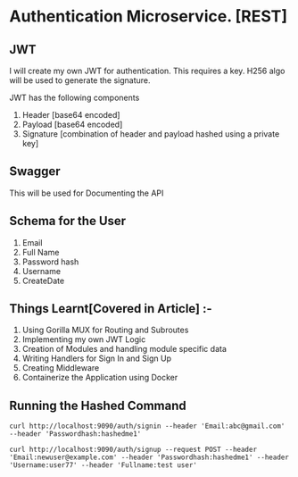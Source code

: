 # Authentication Microservice. \[REST\]
## JWT
I will create my own JWT for authentication. This requires a key. H256 algo will be used to generate the signature.


JWT has the following components
1. Header \[base64 encoded\]
2. Payload \[base64 encoded\]
3. Signature \[combination of header and payload hashed using a private key\]

## Swagger
This will be used for Documenting the API

## Schema for the User
1. Email
2. Full Name
3. Password hash
4. Username
5. CreateDate

## Things Learnt\[Covered in Article\] :-
1. Using Gorilla MUX for Routing and Subroutes
2. Implementing my own JWT Logic
3. Creation of Modules and handling module specific data
4. Writing Handlers for Sign In and Sign Up
5. Creating Middleware
6. Containerize the Application using Docker

## Running the Hashed Command

`curl http://localhost:9090/auth/signin --header 'Email:abc@gmail.com' --header 'Passwordhash:hashedme1'`

`curl http://localhost:9090/auth/signup --request POST --header 'Email:newuser@example.com' --header 'Passwordhash:hashedme1' --header 'Username:user77' --header 'Fullname:test user'`